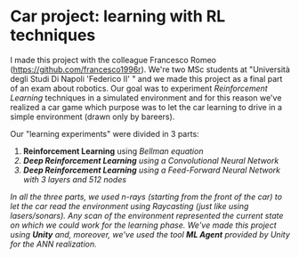 # Car project: learning with RL techniques
I made this project with the colleague Francesco Romeo (https://github.com/francesco1996r). We're two MSc students at "Università degli Studi Di Napoli 'Federico II' " and we made this project as a final part of an exam about robotics. 
Our goal was to experiment <i>Reinforcement Learning</i> techniques in a simulated environment and for this reason we've realized a car game which purpose was to let the car learning to drive in a simple environment (drawn only by bareers). 

Our "learning experiments" were divided in 3 parts:
<ol>
  <li><b>Reinforcement Learning</b> using <i>Bellman equation</li>
  <li><b>Deep Reinforcement Learning</b> using a <i>Convolutional Neural Network</i></li>
  <li><b>Deep Reinforcement Learning</b> using a <i>Feed-Forward Neural Network</i> with 3 layers and 512 nodes</li>
</ol>
In all the three parts, we used n-rays (starting from the front of the car) to let the car read the environment using Raycasting (just like using lasers/sonars). Any scan of the environment represented the current state on which we could work for the learning phase.
We've made this project using <b>Unity</b> and, moreover, we've used the tool <b>ML Agent</b> provided by Unity for the ANN realization. 
